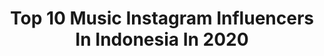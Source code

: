 ---
title: Top 10 Music Instagram Influencers In Indonesia In 2020
description: >-
  Find top music Instagram influencers in Indonesia in 2020. Most popular hashtags: #mood #monday #photography #natural.
platform: Instagram
profiles:
  - username: "rafzantomomi"
    fullname: >-
      MOMI
    location: "Indonesia"
    followers: 22014
    engagement: 359
    commentsToLikes: 0.132383
    id: ck5q81fvm412g0i1113002yxr
    verified: false
    hashtags: "#rayabersamashopee, #plats, #fooddeliverykl, #california"
  - username: "igandhikabd23"
    fullname: >-
      I.G.A.N
    location: "Indonesia"
    followers: 12751
    engagement: 793
    commentsToLikes: 0.051312
    id: ck6uc2mv9d5070j71wxlacrh9
    verified: false
    hashtags: "#purapuralupa, #kasihputih, #covermusikid, #originalsong"
  - username: "bittuziddi"
    fullname: >-
      Bittu
    location: "Indonesia"
    followers: 2539
    engagement: 2589
    commentsToLikes: 0.042389
    id: ck9h9zdq6aku40j78nholyen8
    verified: false
    hashtags: "#morningvibes, #mood, #loved, #sundayfunday"
  - username: "ohpeii"
    fullname: >-
      Mamdouh
    location: "Indonesia"
    followers: 11660
    engagement: 1445
    commentsToLikes: 0.012859
    id: ck6tv8up2ku620j71nt1j0k1s
    verified: false
    hashtags: ""
  - username: "saviourra"
    fullname: >-
      Junia Christami
    location: "Indonesia"
    followers: 11537
    engagement: 1028
    commentsToLikes: 0.031190
    id: ckaoz7muzkqd80i78yg90axrp
    verified: false
    hashtags: "#spidermanfarfromhome, #pencildrawing, #joker, #saviourra"
  - username: "uriahsk"
    fullname: >-
      Uriah 徐凯
    location: "Indonesia"
    followers: 78532
    engagement: 741
    commentsToLikes: 0.008222
    id: ck5chxu5irnfp0i11jmpi9bbf
    verified: true
    hashtags: "#searchforthehero, #warnerchappellasiapac, #warnerchappellmusic, #stylebyiz"
  - username: "bilalindrajaya"
    fullname: >-
      Bilal Ahmad
    location: "Indonesia"
    followers: 20536
    engagement: 1522
    commentsToLikes: 0.025034
    id: ck5cj6seju3jw0i11p5id5jq1
    verified: false
    hashtags: "#uniqlopants, #jualgitarvintage, #dirumahaja, #tolakangin"
  - username: "djyurith"
    fullname: >-
      djyurith
    location: "Indonesia"
    followers: 8501
    engagement: 989
    commentsToLikes: 0.027171
    id: ck6u7wmlro2wa0j71ype2xpyh
    verified: false
    hashtags: "#hairgoals, #photography, #travelgram, #instagood"
  - username: "dhyohawofficial"
    fullname: >-
      Dhyo Haw
    location: "Indonesia"
    followers: 86938
    engagement: 298
    commentsToLikes: 0.022221
    id: ck6tku1sr5ewt0j71x6c7giml
    verified: true
    hashtags: "#pekalongan, #dhyohaw2020, #14maret2020, #satnight"
  - username: "carine_brnc"
    fullname: >-
      ISLANDGIRL 🌺
    location: "Indonesia"
    followers: 15769
    engagement: 1346
    commentsToLikes: 0.022582
    id: ckaoujte10kun0i78lwu338sn
    verified: false
    hashtags: "#light, #dentelle, #bohemechic, #2018"
---